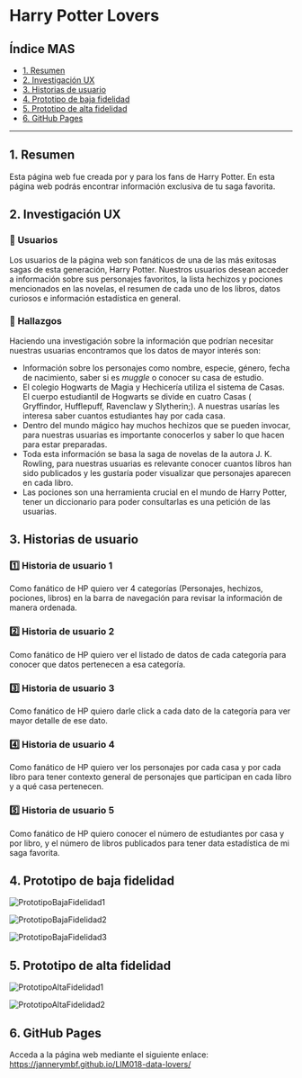 # Harry Potter Lovers

## Índice MAS

* [1. Resumen](#1-resumen)
* [2. Investigación UX](#2-investigación-ux)
* [3. Historias de usuario](#3-historias-de-usuario)
* [4. Prototipo de baja fidelidad](#4-prototipo-de-baja-fidelidad)
* [5. Prototipo de alta fidelidad](#5-prototipo-de-alta-fidelidad)
* [6. GitHub Pages](#5-github-pages)
***

## 1. Resumen

Esta página web fue creada por y para los fans de Harry Potter. En esta página web 
podrás encontrar información exclusiva de tu saga favorita.

## 2. Investigación UX

### :bust_in_silhouette: Usuarios

Los usuarios de la página web son fanáticos de una de las más exitosas sagas de esta generación, Harry Potter. Nuestros usuarios desean acceder a información sobre sus personajes favoritos, la lista hechizos y pociones mencionados en las novelas, el resumen de cada uno de los libros, datos curiosos e información estadística en general.

### :mag_right: Hallazgos

Haciendo una investigación sobre la información que podrían necesitar
nuestras usuarias encontramos que los datos de mayor interés son:

- Información sobre los personajes como nombre, especie, género, fecha de
  nacimiento, saber si es _muggle_ o conocer su casa de estudio.
- El colegio Hogwarts de Magia y Hechicería utiliza el sistema de Casas.
  El cuerpo estudiantil de Hogwarts se divide en cuatro Casas ( Gryffindor,
  Hufflepuff, Ravenclaw y Slytherin;). A nuestras usarías les interesa saber
  cuantos estudiantes hay por cada casa.
- Dentro del mundo mágico hay muchos hechizos que se pueden invocar, para
  nuestras usuarias es importante conocerlos y saber lo que hacen
  para estar preparadas.
- Toda esta información se basa la saga de novelas de la autora J. K. Rowling,
  para nuestras usuarias es relevante conocer cuantos libros han sido publicados
  y les gustaría poder visualizar que personajes aparecen en cada libro.
- Las pociones son una herramienta crucial en el mundo de Harry Potter,
  tener un diccionario para poder consultarlas es una petición de las usuarias.

## 3. Historias de usuario

### :one: Historia de usuario 1
Como fanático de HP quiero ver 4 categorías (Personajes, hechizos, pociones, libros) en la barra de navegación para revisar la información de manera ordenada.
### :two: Historia de usuario 2
Como fanático de HP quiero ver el listado de datos de cada categoría para conocer que datos pertenecen a esa categoría.
### :three: Historia de usuario 3 
Como fanático de HP quiero darle click a cada dato de la categoría para ver mayor detalle de ese dato.
### :four: Historia de usuario 4
Como fanático de HP quiero ver los personajes por cada casa y por cada libro para tener contexto general de personajes que participan en cada libro y a qué casa pertenecen.
### :five: Historia de usuario 5
Como fanático de HP quiero conocer el número de estudiantes por casa y por libro, y el número de libros publicados para tener data estadística de mi saga favorita.

## 4. Prototipo de baja fidelidad

![PrototipoBajaFidelidad1](Prototype1.jpg)

![PrototipoBajaFidelidad2](Prototype2.jpg)

![PrototipoBajaFidelidad3](Prototype3.jpg)

## 5. Prototipo de alta fidelidad

![PrototipoAltaFidelidad1](HPDesktop.png)

![PrototipoAltaFidelidad2](HPMobile.png)

## 6. GitHub Pages

Acceda a la página web mediante el siguiente enlace: https://jannerymbf.github.io/LIM018-data-lovers/


